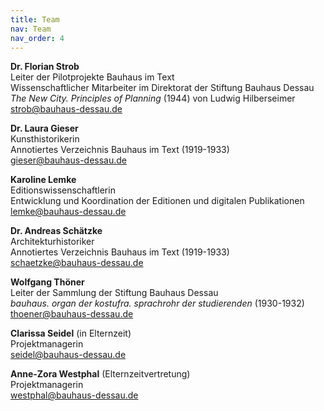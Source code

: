 ```yaml
---
title: Team
nav: Team
nav_order: 4
---
```


**Dr. Florian Strob**  
Leiter der Pilotprojekte Bauhaus im Text  
Wissenschaftlicher Mitarbeiter im Direktorat der Stiftung Bauhaus Dessau  
*The New City. Principles of Planning* (1944) von Ludwig Hilberseimer  
strob@bauhaus-dessau.de  

**Dr. Laura Gieser**  
Kunsthistorikerin  
Annotiertes Verzeichnis Bauhaus im Text (1919-1933)  
gieser@bauhaus-dessau.de

**Karoline Lemke**  
Editionswissenschaftlerin  
Entwicklung und Koordination der Editionen und digitalen Publikationen  
lemke@bauhaus-dessau.de

**Dr. Andreas Schätzke**  
Architekturhistoriker  
Annotiertes Verzeichnis Bauhaus im Text (1919-1933)  
schaetzke@bauhaus-dessau.de

**Wolfgang Thöner**  
Leiter der Sammlung der Stiftung Bauhaus Dessau  
*bauhaus. organ der kostufra. sprachrohr der studierenden* (1930-1932)  
thoener@bauhaus-dessau.de

**Clarissa Seidel** (in Elternzeit)  
Projektmanagerin  
seidel@bauhaus-dessau.de  

**Anne-Zora Westphal** (Elternzeitvertretung)  
Projektmanagerin  
westphal@bauhaus-dessau.de
